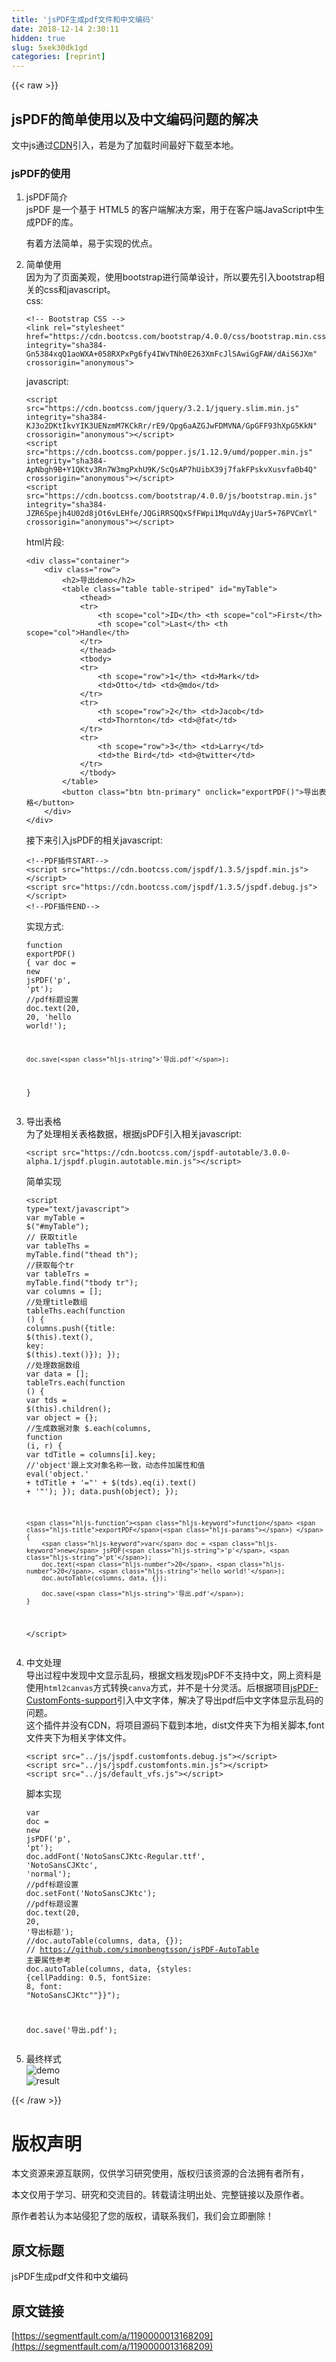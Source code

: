 ```yaml
---
title: 'jsPDF生成pdf文件和中文编码' 
date: 2018-12-14 2:30:11
hidden: true
slug: 5xek30dk1gd
categories: [reprint]
---
```


{{< raw >}}

                    
<h2 id="articleHeader0">jsPDF的简单使用以及中文编码问题的解决</h2>
<p>文中js通过<a href="http://www.bootcdn.cn/" rel="nofollow noreferrer" target="_blank">CDN</a>引入，若是为了加载时间最好下载至本地。</p>
<h3 id="articleHeader1">jsPDF的使用</h3>
<ol>
<li>jsPDF简介<br>   jsPDF 是一个基于 HTML5 的客户端解决方案，用于在客户端JavaScript中生成PDF的库。<p>有着方法简单，易于实现的优点。</p>
</li>
<li>
<p>简单使用<br>   因为为了页面美观，使用bootstrap进行简单设计，所以要先引入bootstrap相关的css和javascript。<br>   css:</p>
<div class="widget-codetool" style="display:none;">
      <div class="widget-codetool--inner">
      <span class="selectCode code-tool" data-toggle="tooltip" data-placement="top" title="" data-original-title="全选"></span>
      <span type="button" class="copyCode code-tool" data-toggle="tooltip" data-placement="top" data-clipboard-text="<!-- Bootstrap CSS -->
<link rel=&quot;stylesheet&quot; href=&quot;https://cdn.bootcss.com/bootstrap/4.0.0/css/bootstrap.min.css&quot; integrity=&quot;sha384-Gn5384xqQ1aoWXA+058RXPxPg6fy4IWvTNh0E263XmFcJlSAwiGgFAW/dAiS6JXm&quot; crossorigin=&quot;anonymous&quot;> " title="" data-original-title="复制"></span>
      <span type="button" class="saveToNote code-tool" data-toggle="tooltip" data-placement="top" title="" data-original-title="放进笔记"></span>
      </div>
      </div><pre class="hljs xml"><code><span class="hljs-comment">&lt;!-- Bootstrap CSS --&gt;</span>
<span class="hljs-tag">&lt;<span class="hljs-name">link</span> <span class="hljs-attr">rel</span>=<span class="hljs-string">"stylesheet"</span> <span class="hljs-attr">href</span>=<span class="hljs-string">"https://cdn.bootcss.com/bootstrap/4.0.0/css/bootstrap.min.css"</span> <span class="hljs-attr">integrity</span>=<span class="hljs-string">"sha384-Gn5384xqQ1aoWXA+058RXPxPg6fy4IWvTNh0E263XmFcJlSAwiGgFAW/dAiS6JXm"</span> <span class="hljs-attr">crossorigin</span>=<span class="hljs-string">"anonymous"</span>&gt;</span> </code></pre>
<p>javascript:</p>
<div class="widget-codetool" style="display:none;">
      <div class="widget-codetool--inner">
      <span class="selectCode code-tool" data-toggle="tooltip" data-placement="top" title="" data-original-title="全选"></span>
      <span type="button" class="copyCode code-tool" data-toggle="tooltip" data-placement="top" data-clipboard-text="<script src=&quot;https://cdn.bootcss.com/jquery/3.2.1/jquery.slim.min.js&quot; integrity=&quot;sha384-KJ3o2DKtIkvYIK3UENzmM7KCkRr/rE9/Qpg6aAZGJwFDMVNA/GpGFF93hXpG5KkN&quot; crossorigin=&quot;anonymous&quot;></script>
<script src=&quot;https://cdn.bootcss.com/popper.js/1.12.9/umd/popper.min.js&quot; integrity=&quot;sha384-ApNbgh9B+Y1QKtv3Rn7W3mgPxhU9K/ScQsAP7hUibX39j7fakFPskvXusvfa0b4Q&quot; crossorigin=&quot;anonymous&quot;></script>
<script src=&quot;https://cdn.bootcss.com/bootstrap/4.0.0/js/bootstrap.min.js&quot; integrity=&quot;sha384-JZR6Spejh4U02d8jOt6vLEHfe/JQGiRRSQQxSfFWpi1MquVdAyjUar5+76PVCmYl&quot; crossorigin=&quot;anonymous&quot;></script>" title="" data-original-title="复制"></span>
      <span type="button" class="saveToNote code-tool" data-toggle="tooltip" data-placement="top" title="" data-original-title="放进笔记"></span>
      </div>
      </div><pre class="hljs xml"><code><span class="hljs-tag">&lt;<span class="hljs-name">script</span> <span class="hljs-attr">src</span>=<span class="hljs-string">"https://cdn.bootcss.com/jquery/3.2.1/jquery.slim.min.js"</span> <span class="hljs-attr">integrity</span>=<span class="hljs-string">"sha384-KJ3o2DKtIkvYIK3UENzmM7KCkRr/rE9/Qpg6aAZGJwFDMVNA/GpGFF93hXpG5KkN"</span> <span class="hljs-attr">crossorigin</span>=<span class="hljs-string">"anonymous"</span>&gt;</span><span class="undefined"></span><span class="hljs-tag">&lt;/<span class="hljs-name">script</span>&gt;</span>
<span class="hljs-tag">&lt;<span class="hljs-name">script</span> <span class="hljs-attr">src</span>=<span class="hljs-string">"https://cdn.bootcss.com/popper.js/1.12.9/umd/popper.min.js"</span> <span class="hljs-attr">integrity</span>=<span class="hljs-string">"sha384-ApNbgh9B+Y1QKtv3Rn7W3mgPxhU9K/ScQsAP7hUibX39j7fakFPskvXusvfa0b4Q"</span> <span class="hljs-attr">crossorigin</span>=<span class="hljs-string">"anonymous"</span>&gt;</span><span class="undefined"></span><span class="hljs-tag">&lt;/<span class="hljs-name">script</span>&gt;</span>
<span class="hljs-tag">&lt;<span class="hljs-name">script</span> <span class="hljs-attr">src</span>=<span class="hljs-string">"https://cdn.bootcss.com/bootstrap/4.0.0/js/bootstrap.min.js"</span> <span class="hljs-attr">integrity</span>=<span class="hljs-string">"sha384-JZR6Spejh4U02d8jOt6vLEHfe/JQGiRRSQQxSfFWpi1MquVdAyjUar5+76PVCmYl"</span> <span class="hljs-attr">crossorigin</span>=<span class="hljs-string">"anonymous"</span>&gt;</span><span class="undefined"></span><span class="hljs-tag">&lt;/<span class="hljs-name">script</span>&gt;</span></code></pre>
<p>html片段:</p>
<div class="widget-codetool" style="display:none;">
      <div class="widget-codetool--inner">
      <span class="selectCode code-tool" data-toggle="tooltip" data-placement="top" title="" data-original-title="全选"></span>
      <span type="button" class="copyCode code-tool" data-toggle="tooltip" data-placement="top" data-clipboard-text="<div class=&quot;container&quot;>
    <div class=&quot;row&quot;>
        <h2>导出demo</h2>
        <table class=&quot;table table-striped&quot; id=&quot;myTable&quot;>
            <thead>
            <tr>
                <th scope=&quot;col&quot;>ID</th> <th scope=&quot;col&quot;>First</th>
                <th scope=&quot;col&quot;>Last</th> <th scope=&quot;col&quot;>Handle</th>
            </tr>
            </thead>
            <tbody>
            <tr>
                <th scope=&quot;row&quot;>1</th> <td>Mark</td>
                <td>Otto</td> <td>@mdo</td>
            </tr>
            <tr>
                <th scope=&quot;row&quot;>2</th> <td>Jacob</td>
                <td>Thornton</td> <td>@fat</td>
            </tr>
            <tr>
                <th scope=&quot;row&quot;>3</th> <td>Larry</td>
                <td>the Bird</td> <td>@twitter</td>
            </tr>
            </tbody>
        </table>
        <button class=&quot;btn btn-primary&quot; onclick=&quot;exportPDF()&quot;>导出表格</button>
    </div>
</div>" title="" data-original-title="复制"></span>
      <span type="button" class="saveToNote code-tool" data-toggle="tooltip" data-placement="top" title="" data-original-title="放进笔记"></span>
      </div>
      </div><pre class="hljs javascript"><code>&lt;div <span class="hljs-class"><span class="hljs-keyword">class</span></span>=<span class="hljs-string">"container"</span>&gt;
    <span class="xml"><span class="hljs-tag">&lt;<span class="hljs-name">div</span> <span class="hljs-attr">class</span>=<span class="hljs-string">"row"</span>&gt;</span>
        <span class="hljs-tag">&lt;<span class="hljs-name">h2</span>&gt;</span>导出demo<span class="hljs-tag">&lt;/<span class="hljs-name">h2</span>&gt;</span>
        <span class="hljs-tag">&lt;<span class="hljs-name">table</span> <span class="hljs-attr">class</span>=<span class="hljs-string">"table table-striped"</span> <span class="hljs-attr">id</span>=<span class="hljs-string">"myTable"</span>&gt;</span>
            <span class="hljs-tag">&lt;<span class="hljs-name">thead</span>&gt;</span>
            <span class="hljs-tag">&lt;<span class="hljs-name">tr</span>&gt;</span>
                <span class="hljs-tag">&lt;<span class="hljs-name">th</span> <span class="hljs-attr">scope</span>=<span class="hljs-string">"col"</span>&gt;</span>ID<span class="hljs-tag">&lt;/<span class="hljs-name">th</span>&gt;</span> <span class="hljs-tag">&lt;<span class="hljs-name">th</span> <span class="hljs-attr">scope</span>=<span class="hljs-string">"col"</span>&gt;</span>First<span class="hljs-tag">&lt;/<span class="hljs-name">th</span>&gt;</span>
                <span class="hljs-tag">&lt;<span class="hljs-name">th</span> <span class="hljs-attr">scope</span>=<span class="hljs-string">"col"</span>&gt;</span>Last<span class="hljs-tag">&lt;/<span class="hljs-name">th</span>&gt;</span> <span class="hljs-tag">&lt;<span class="hljs-name">th</span> <span class="hljs-attr">scope</span>=<span class="hljs-string">"col"</span>&gt;</span>Handle<span class="hljs-tag">&lt;/<span class="hljs-name">th</span>&gt;</span>
            <span class="hljs-tag">&lt;/<span class="hljs-name">tr</span>&gt;</span>
            <span class="hljs-tag">&lt;/<span class="hljs-name">thead</span>&gt;</span>
            <span class="hljs-tag">&lt;<span class="hljs-name">tbody</span>&gt;</span>
            <span class="hljs-tag">&lt;<span class="hljs-name">tr</span>&gt;</span>
                <span class="hljs-tag">&lt;<span class="hljs-name">th</span> <span class="hljs-attr">scope</span>=<span class="hljs-string">"row"</span>&gt;</span>1<span class="hljs-tag">&lt;/<span class="hljs-name">th</span>&gt;</span> <span class="hljs-tag">&lt;<span class="hljs-name">td</span>&gt;</span>Mark<span class="hljs-tag">&lt;/<span class="hljs-name">td</span>&gt;</span>
                <span class="hljs-tag">&lt;<span class="hljs-name">td</span>&gt;</span>Otto<span class="hljs-tag">&lt;/<span class="hljs-name">td</span>&gt;</span> <span class="hljs-tag">&lt;<span class="hljs-name">td</span>&gt;</span>@mdo<span class="hljs-tag">&lt;/<span class="hljs-name">td</span>&gt;</span>
            <span class="hljs-tag">&lt;/<span class="hljs-name">tr</span>&gt;</span>
            <span class="hljs-tag">&lt;<span class="hljs-name">tr</span>&gt;</span>
                <span class="hljs-tag">&lt;<span class="hljs-name">th</span> <span class="hljs-attr">scope</span>=<span class="hljs-string">"row"</span>&gt;</span>2<span class="hljs-tag">&lt;/<span class="hljs-name">th</span>&gt;</span> <span class="hljs-tag">&lt;<span class="hljs-name">td</span>&gt;</span>Jacob<span class="hljs-tag">&lt;/<span class="hljs-name">td</span>&gt;</span>
                <span class="hljs-tag">&lt;<span class="hljs-name">td</span>&gt;</span>Thornton<span class="hljs-tag">&lt;/<span class="hljs-name">td</span>&gt;</span> <span class="hljs-tag">&lt;<span class="hljs-name">td</span>&gt;</span>@fat<span class="hljs-tag">&lt;/<span class="hljs-name">td</span>&gt;</span>
            <span class="hljs-tag">&lt;/<span class="hljs-name">tr</span>&gt;</span>
            <span class="hljs-tag">&lt;<span class="hljs-name">tr</span>&gt;</span>
                <span class="hljs-tag">&lt;<span class="hljs-name">th</span> <span class="hljs-attr">scope</span>=<span class="hljs-string">"row"</span>&gt;</span>3<span class="hljs-tag">&lt;/<span class="hljs-name">th</span>&gt;</span> <span class="hljs-tag">&lt;<span class="hljs-name">td</span>&gt;</span>Larry<span class="hljs-tag">&lt;/<span class="hljs-name">td</span>&gt;</span>
                <span class="hljs-tag">&lt;<span class="hljs-name">td</span>&gt;</span>the Bird<span class="hljs-tag">&lt;/<span class="hljs-name">td</span>&gt;</span> <span class="hljs-tag">&lt;<span class="hljs-name">td</span>&gt;</span>@twitter<span class="hljs-tag">&lt;/<span class="hljs-name">td</span>&gt;</span>
            <span class="hljs-tag">&lt;/<span class="hljs-name">tr</span>&gt;</span>
            <span class="hljs-tag">&lt;/<span class="hljs-name">tbody</span>&gt;</span>
        <span class="hljs-tag">&lt;/<span class="hljs-name">table</span>&gt;</span>
        <span class="hljs-tag">&lt;<span class="hljs-name">button</span> <span class="hljs-attr">class</span>=<span class="hljs-string">"btn btn-primary"</span> <span class="hljs-attr">onclick</span>=<span class="hljs-string">"exportPDF()"</span>&gt;</span>导出表格<span class="hljs-tag">&lt;/<span class="hljs-name">button</span>&gt;</span>
    <span class="hljs-tag">&lt;/<span class="hljs-name">div</span>&gt;</span></span>
&lt;<span class="hljs-regexp">/div&gt;</span></code></pre>
<p>接下来引入jsPDF的相关javascript:</p>
<div class="widget-codetool" style="display:none;">
      <div class="widget-codetool--inner">
      <span class="selectCode code-tool" data-toggle="tooltip" data-placement="top" title="" data-original-title="全选"></span>
      <span type="button" class="copyCode code-tool" data-toggle="tooltip" data-placement="top" data-clipboard-text="<!--PDF插件START-->
<script src=&quot;https://cdn.bootcss.com/jspdf/1.3.5/jspdf.min.js&quot;></script>
<script src=&quot;https://cdn.bootcss.com/jspdf/1.3.5/jspdf.debug.js&quot;></script>
<!--PDF插件END-->" title="" data-original-title="复制"></span>
      <span type="button" class="saveToNote code-tool" data-toggle="tooltip" data-placement="top" title="" data-original-title="放进笔记"></span>
      </div>
      </div><pre class="hljs xml"><code><span class="hljs-comment">&lt;!--PDF插件START--&gt;</span>
<span class="hljs-tag">&lt;<span class="hljs-name">script</span> <span class="hljs-attr">src</span>=<span class="hljs-string">"https://cdn.bootcss.com/jspdf/1.3.5/jspdf.min.js"</span>&gt;</span><span class="undefined"></span><span class="hljs-tag">&lt;/<span class="hljs-name">script</span>&gt;</span>
<span class="hljs-tag">&lt;<span class="hljs-name">script</span> <span class="hljs-attr">src</span>=<span class="hljs-string">"https://cdn.bootcss.com/jspdf/1.3.5/jspdf.debug.js"</span>&gt;</span><span class="undefined"></span><span class="hljs-tag">&lt;/<span class="hljs-name">script</span>&gt;</span>
<span class="hljs-comment">&lt;!--PDF插件END--&gt;</span></code></pre>
<p>实现方式:</p>
<div class="widget-codetool" style="display:none;">
      <div class="widget-codetool--inner">
      <span class="selectCode code-tool" data-toggle="tooltip" data-placement="top" title="" data-original-title="全选"></span>
      <span type="button" class="copyCode code-tool" data-toggle="tooltip" data-placement="top" data-clipboard-text="function exportPDF() {
    var doc = new jsPDF('p', 'pt');
    //pdf标题设置
    doc.text(20, 20, 'hello world!');

    doc.save('导出.pdf');
}" title="" data-original-title="复制"></span>
      <span type="button" class="saveToNote code-tool" data-toggle="tooltip" data-placement="top" title="" data-original-title="放进笔记"></span>
      </div>
      </div><pre class="hljs actionscript"><code><span class="hljs-function"><span class="hljs-keyword">function</span> <span class="hljs-title">exportPDF</span><span class="hljs-params">()</span> </span>{
    <span class="hljs-keyword">var</span> doc = <span class="hljs-keyword">new</span> jsPDF(<span class="hljs-string">'p'</span>, <span class="hljs-string">'pt'</span>);
    <span class="hljs-comment">//pdf标题设置</span>
    doc.text(<span class="hljs-number">20</span>, <span class="hljs-number">20</span>, <span class="hljs-string">'hello world!'</span>);

    doc.save(<span class="hljs-string">'导出.pdf'</span>);
}</code></pre>
</li>
<li>
<p>导出表格<br>   为了处理相关表格数据，根据jsPDF引入相关javascript:</p>
<div class="widget-codetool" style="display:none;">
      <div class="widget-codetool--inner">
      <span class="selectCode code-tool" data-toggle="tooltip" data-placement="top" title="" data-original-title="全选"></span>
      <span type="button" class="copyCode code-tool" data-toggle="tooltip" data-placement="top" data-clipboard-text="<script src=&quot;https://cdn.bootcss.com/jspdf-autotable/3.0.0-alpha.1/jspdf.plugin.autotable.min.js&quot;></script>" title="" data-original-title="复制"></span>
      <span type="button" class="saveToNote code-tool" data-toggle="tooltip" data-placement="top" title="" data-original-title="放进笔记"></span>
      </div>
      </div><pre class="hljs xml"><code style="word-break: break-word; white-space: initial;"><span class="hljs-tag">&lt;<span class="hljs-name">script</span> <span class="hljs-attr">src</span>=<span class="hljs-string">"https://cdn.bootcss.com/jspdf-autotable/3.0.0-alpha.1/jspdf.plugin.autotable.min.js"</span>&gt;</span><span class="undefined"></span><span class="hljs-tag">&lt;/<span class="hljs-name">script</span>&gt;</span></code></pre>
<p>简单实现</p>
<div class="widget-codetool" style="display:none;">
      <div class="widget-codetool--inner">
      <span class="selectCode code-tool" data-toggle="tooltip" data-placement="top" title="" data-original-title="全选"></span>
      <span type="button" class="copyCode code-tool" data-toggle="tooltip" data-placement="top" data-clipboard-text="<script type=&quot;text/javascript&quot;>
    var myTable = $(&quot;#myTable&quot;);
    // 获取title
    var tableThs = myTable.find(&quot;thead th&quot;);
    //获取每个tr
    var tableTrs = myTable.find(&quot;tbody tr&quot;);
    var columns = [];
    //处理title数组
    tableThs.each(function () {
        columns.push({title: $(this).text(), key: $(this).text()});
    });
    //处理数据数组
    var data = [];
    tableTrs.each(function () {
        var tds = $(this).children();
        var object = {};
        //生成数据对象
        $.each(columns, function (i, r) {
            var tdTitle = columns[i].key;
            //'object'跟上文对象名称一致，动态件加属性和值
            eval('object.' + tdTitle + '=&quot;' + $(tds).eq(i).text() + '&quot;');
        });
        data.push(object);
    });

    function exportPDF() {
        var doc = new jsPDF('p', 'pt');
        doc.text(20, 20, 'hello world!');
        doc.autoTable(columns, data, {});

        doc.save('导出.pdf');
    }
</script>" title="" data-original-title="复制"></span>
      <span type="button" class="saveToNote code-tool" data-toggle="tooltip" data-placement="top" title="" data-original-title="放进笔记"></span>
      </div>
      </div><pre class="hljs xml"><code><span class="hljs-tag">&lt;<span class="hljs-name">script</span> <span class="hljs-attr">type</span>=<span class="hljs-string">"text/javascript"</span>&gt;</span><span class="javascript">
    <span class="hljs-keyword">var</span> myTable = $(<span class="hljs-string">"#myTable"</span>);
    <span class="hljs-comment">// 获取title</span>
    <span class="hljs-keyword">var</span> tableThs = myTable.find(<span class="hljs-string">"thead th"</span>);
    <span class="hljs-comment">//获取每个tr</span>
    <span class="hljs-keyword">var</span> tableTrs = myTable.find(<span class="hljs-string">"tbody tr"</span>);
    <span class="hljs-keyword">var</span> columns = [];
    <span class="hljs-comment">//处理title数组</span>
    tableThs.each(<span class="hljs-function"><span class="hljs-keyword">function</span> (<span class="hljs-params"></span>) </span>{
        columns.push({<span class="hljs-attr">title</span>: $(<span class="hljs-keyword">this</span>).text(), <span class="hljs-attr">key</span>: $(<span class="hljs-keyword">this</span>).text()});
    });
    <span class="hljs-comment">//处理数据数组</span>
    <span class="hljs-keyword">var</span> data = [];
    tableTrs.each(<span class="hljs-function"><span class="hljs-keyword">function</span> (<span class="hljs-params"></span>) </span>{
        <span class="hljs-keyword">var</span> tds = $(<span class="hljs-keyword">this</span>).children();
        <span class="hljs-keyword">var</span> object = {};
        <span class="hljs-comment">//生成数据对象</span>
        $.each(columns, <span class="hljs-function"><span class="hljs-keyword">function</span> (<span class="hljs-params">i, r</span>) </span>{
            <span class="hljs-keyword">var</span> tdTitle = columns[i].key;
            <span class="hljs-comment">//'object'跟上文对象名称一致，动态件加属性和值</span>
            <span class="hljs-built_in">eval</span>(<span class="hljs-string">'object.'</span> + tdTitle + <span class="hljs-string">'="'</span> + $(tds).eq(i).text() + <span class="hljs-string">'"'</span>);
        });
        data.push(object);
    });

    <span class="hljs-function"><span class="hljs-keyword">function</span> <span class="hljs-title">exportPDF</span>(<span class="hljs-params"></span>) </span>{
        <span class="hljs-keyword">var</span> doc = <span class="hljs-keyword">new</span> jsPDF(<span class="hljs-string">'p'</span>, <span class="hljs-string">'pt'</span>);
        doc.text(<span class="hljs-number">20</span>, <span class="hljs-number">20</span>, <span class="hljs-string">'hello world!'</span>);
        doc.autoTable(columns, data, {});

        doc.save(<span class="hljs-string">'导出.pdf'</span>);
    }
</span><span class="hljs-tag">&lt;/<span class="hljs-name">script</span>&gt;</span></code></pre>
</li>
<li>
<p>中文处理<br>   导出过程中发现中文显示乱码，根据文档发现jsPDF不支持中文，网上资料是使用<code>html2canvas</code>方式转换<code>canva</code>方式，并不是十分灵活。后根据项目<a href="https://github.com/sphilee/jsPDF-CustomFonts-support" rel="nofollow noreferrer" target="_blank">jsPDF-CustomFonts-support</a>引入中文字体，解决了导出pdf后中文字体显示乱码的问题。<br>   这个插件并没有CDN，将项目源码下载到本地，dist文件夹下为相关脚本,font文件夹下为相关字体文件。</p>
<div class="widget-codetool" style="display:none;">
      <div class="widget-codetool--inner">
      <span class="selectCode code-tool" data-toggle="tooltip" data-placement="top" title="" data-original-title="全选"></span>
      <span type="button" class="copyCode code-tool" data-toggle="tooltip" data-placement="top" data-clipboard-text="<script src=&quot;../js/jspdf.customfonts.debug.js&quot;></script>
<script src=&quot;../js/jspdf.customfonts.min.js&quot;></script>
<script src=&quot;../js/default_vfs.js&quot;></script>" title="" data-original-title="复制"></span>
      <span type="button" class="saveToNote code-tool" data-toggle="tooltip" data-placement="top" title="" data-original-title="放进笔记"></span>
      </div>
      </div><pre class="hljs xml"><code><span class="hljs-tag">&lt;<span class="hljs-name">script</span> <span class="hljs-attr">src</span>=<span class="hljs-string">"../js/jspdf.customfonts.debug.js"</span>&gt;</span><span class="undefined"></span><span class="hljs-tag">&lt;/<span class="hljs-name">script</span>&gt;</span>
<span class="hljs-tag">&lt;<span class="hljs-name">script</span> <span class="hljs-attr">src</span>=<span class="hljs-string">"../js/jspdf.customfonts.min.js"</span>&gt;</span><span class="undefined"></span><span class="hljs-tag">&lt;/<span class="hljs-name">script</span>&gt;</span>
<span class="hljs-tag">&lt;<span class="hljs-name">script</span> <span class="hljs-attr">src</span>=<span class="hljs-string">"../js/default_vfs.js"</span>&gt;</span><span class="undefined"></span><span class="hljs-tag">&lt;/<span class="hljs-name">script</span>&gt;</span></code></pre>
<p>脚本实现</p>
<div class="widget-codetool" style="display:none;">
      <div class="widget-codetool--inner">
      <span class="selectCode code-tool" data-toggle="tooltip" data-placement="top" title="" data-original-title="全选"></span>
      <span type="button" class="copyCode code-tool" data-toggle="tooltip" data-placement="top" data-clipboard-text="var doc = new jsPDF('p', 'pt');
doc.addFont('NotoSansCJKtc-Regular.ttf', 'NotoSansCJKtc', 'normal');
//pdf标题设置
doc.setFont('NotoSansCJKtc');
//pdf标题设置
doc.text(20, 20, '导出标题');
//doc.autoTable(columns, data, {});
// https://github.com/simonbengtsson/jsPDF-AutoTable 主要属性参考
doc.autoTable(columns, data, {styles: {cellPadding: 0.5, fontSize: 8, font: &quot;NotoSansCJKtc&quot;"}}");

doc.save('导出.pdf');" title="" data-original-title="复制"></span>
      <span type="button" class="saveToNote code-tool" data-toggle="tooltip" data-placement="top" title="" data-original-title="放进笔记"></span>
      </div>
      </div><pre class="hljs ceylon"><code>var <span class="hljs-meta">doc</span> = <span class="hljs-keyword">new</span> jsPDF(<span class="hljs-string">'p'</span>, <span class="hljs-string">'pt'</span>);
<span class="hljs-meta">doc</span>.addFont(<span class="hljs-string">'NotoSansCJKtc-Regular.ttf'</span>, <span class="hljs-string">'NotoSansCJKtc'</span>, <span class="hljs-string">'normal'</span>);
<span class="hljs-comment">//pdf标题设置</span>
<span class="hljs-meta">doc</span>.setFont(<span class="hljs-string">'NotoSansCJKtc'</span>);
<span class="hljs-comment">//pdf标题设置</span>
<span class="hljs-meta">doc</span>.text(<span class="hljs-number">20</span>, <span class="hljs-number">20</span>, <span class="hljs-string">'导出标题'</span>);
<span class="hljs-comment">//doc.autoTable(columns, data, {});</span>
<span class="hljs-comment">// https://github.com/simonbengtsson/jsPDF-AutoTable 主要属性参考</span>
<span class="hljs-meta">doc</span>.autoTable(columns, data, {styles: {cellPadding: <span class="hljs-number">0.5</span>, fontSize: <span class="hljs-number">8</span>, font: <span class="hljs-string">"NotoSansCJKtc"</span>"}}");

<span class="hljs-meta">doc</span>.save(<span class="hljs-string">'导出.pdf'</span>);</code></pre>
</li>
<li>最终样式<br><span class="img-wrap"><img data-src="/img/remote/1460000013228987?w=1167&amp;h=334" src="https://static.alili.tech/img/remote/1460000013228987?w=1167&amp;h=334" alt="demo" title="demo" style="cursor: pointer; display: inline;"></span><br><span class="img-wrap"><img data-src="/img/remote/1460000013228988?w=1319&amp;h=645" src="https://static.alili.tech/img/remote/1460000013228988?w=1319&amp;h=645" alt="result" title="result" style="cursor: pointer;"></span>
</li>
</ol>

                
{{< /raw >}}

# 版权声明
本文资源来源互联网，仅供学习研究使用，版权归该资源的合法拥有者所有，

本文仅用于学习、研究和交流目的。转载请注明出处、完整链接以及原作者。

原作者若认为本站侵犯了您的版权，请联系我们，我们会立即删除！

## 原文标题
jsPDF生成pdf文件和中文编码

## 原文链接
[https://segmentfault.com/a/1190000013168209](https://segmentfault.com/a/1190000013168209)

